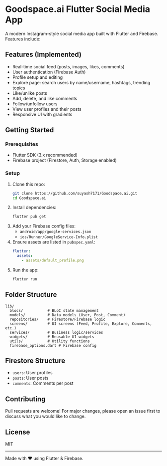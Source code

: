 
# Goodspace.ai Flutter Social Media App

A modern Instagram-style social media app built with Flutter and Firebase. Features include:

## Features (Implemented)
- Real-time social feed (posts, images, likes, comments)
- User authentication (Firebase Auth)
- Profile setup and editing
- Explore page: search users by name/username, hashtags, trending topics
- Like/unlike posts
- Add, delete, and like comments
- Follow/unfollow users
- View user profiles and their posts
- Responsive UI with gradients

## Getting Started

### Prerequisites
- Flutter SDK (3.x recommended)
- Firebase project (Firestore, Auth, Storage enabled)

### Setup
1. Clone this repo:
   ```sh
   git clone https://github.com/suyash7171/Goodspace.ai.git
   cd Goodspace.ai
   ```
2. Install dependencies:
   ```sh
   flutter pub get
   ```
3. Add your Firebase config files:
   - `android/app/google-services.json`
   - `ios/Runner/GoogleService-Info.plist`
4. Ensure assets are listed in `pubspec.yaml`:
   ```yaml
   flutter:
     assets:
       - assets/default_profile.png
   ```
5. Run the app:
   ```sh
   flutter run
   ```

## Folder Structure
```
lib/
  blocs/           # BLoC state management
  models/          # Data models (User, Post, Comment)
  repositories/    # Firestore/Firebase logic
  screens/         # UI screens (Feed, Profile, Explore, Comments, etc.)
  services/        # Business logic/services
  widgets/         # Reusable UI widgets
  utils/           # Utility functions
  firebase_options.dart # Firebase config
```

## Firestore Structure
- `users`: User profiles
- `posts`: User posts
- `comments`: Comments per post

## Contributing
Pull requests are welcome! For major changes, please open an issue first to discuss what you would like to change.

## License
MIT

---
Made with ❤️ using Flutter & Firebase.
